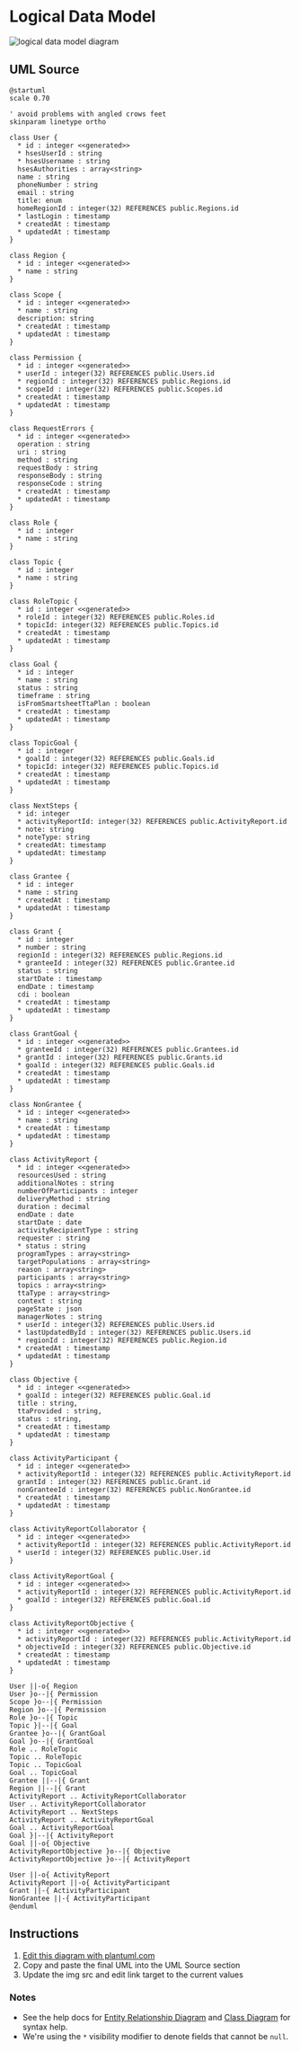 Logical Data Model
==================

<img src="http://www.plantuml.com/plantuml/png/nLVTRjis5BxNK_1kFsYCOhiOK0H5qymT0cok4QSFG8idCZkAHpiyIcCaUVUP8iA8YfmmrfRU9F3v__a-alhWM1AtjIbSAGs8jxFVtXR53q9UeLQY8LmRg9tufdaZfAqCA54IVdFY4e0BzxUsZIHP2wCjyBO1WSGRB8hIIEV45mSaRWeXVXPQYNT2MuOAI1mVLs2198Dw_xvJRnmuRttcpHoJjbKYjxA6liRBJrhU86dMu7OgIIItny70nnnwD1kqi6ZhDL1V3BNKfYzWpGRU2R1jxVDW3UTGQRHdlGP-_FMNdyJv_DFyVBuudQz4qwwDBcV1qCsqwcetql6VM6cxSsHTWsDPDvsc9F2zd_0ZJTke4StT_K13XhoHfWE88LObDd18124Kk99qmnfjb4vgPmbKQ-UoMseTKCOUF63Y5kZ0xJa_fmotRfxUQ-fc_sd1yPm8oULC0nl_GwFjRwWbtVzP0symOHI5D1zHRLEnQz0ws2S_HGLHFh5HD6FmUmgo5zZeCjydfWb-MSWYD3dBzb7Zhjc7FrFF-NHLJ0V87oXDtWo4S2ovTNs93tX90pFjFX7MgreIkmq0Nx1S6ka1jKOq8EsaYiFQdYgxskaoXkv3VAUXB-2QLmpD0oFJ3cJ9-ahpzXmQ97w-h9F4_huyYmm9kRpWOjl0EEFszZ2E6vAM8PDoKuOLCktDCxnv3pwOgz1G3d22fNSSuOIN4Fyk6GQDWbKZqbBfgSH81kLHdN4s7T9mEgfSF-zrA2qdC0njgFgGDycqr2aPSz8JE6ofx9waoRKgbTAiqKgpG8O4PG7udo-NabYNkl6JJhYXmEWheErVZovhrSORNa6fQsaITFhc4XX7aOoTxH9giEmFav5d050ooX6ED8GLoThxZpsoML85lCIcDLsbOpO4qg4TKJJfH0RgSDAFAbZwUaOq9Lg6QquQa1MiE4pdgqFFt5hQdP3IJHtylZJIyPS0j8_R__bnEfbjdzTVmMCZWsmlF0b2QQpPF03jJLZMal1AAr29V02rD_yDbNiao-jmU86B0sxmbnspmSN6Oo_3Rn6D9mCWBVyKZP5h9Cb8hpYl5n7Dk-mft-FkjSe-W0_xoeuaVDNQyJvhHeHOuGIy-Ts9sziZl17Xy0gIEpmwkhtfVVaNtGVqY3nuZIdGHFlkdLzqVyNTRIVoqoy2Nw9PV74L_iyZQGWvcmd_lnToN1IIncW3IKZiEuyfxbj9PEcMV93zt0oZUz9a95xyU7asLzBBFbKOxq0TL67D4JN5Fho7kUSRfke4KmDL-ZEnIMw5i1-l7rS_7BNxRJw0LMrj_WK0" alt="logical data model diagram">

UML Source
----------

```
@startuml
scale 0.70

' avoid problems with angled crows feet
skinparam linetype ortho

class User {
  * id : integer <<generated>>
  * hsesUserId : string
  * hsesUsername : string
  hsesAuthorities : array<string>
  name : string
  phoneNumber : string
  email : string
  title: enum
  homeRegionId : integer(32) REFERENCES public.Regions.id
  * lastLogin : timestamp
  * createdAt : timestamp
  * updatedAt : timestamp
}

class Region {
  * id : integer <<generated>>
  * name : string
}

class Scope {
  * id : integer <<generated>>
  * name : string
  description: string
  * createdAt : timestamp
  * updatedAt : timestamp
}

class Permission {
  * id : integer <<generated>>
  * userId : integer(32) REFERENCES public.Users.id
  * regionId : integer(32) REFERENCES public.Regions.id
  * scopeId : integer(32) REFERENCES public.Scopes.id
  * createdAt : timestamp
  * updatedAt : timestamp
}

class RequestErrors {
  * id : integer <<generated>>
  operation : string
  uri : string
  method : string
  requestBody : string
  responseBody : string
  responseCode : string
  * createdAt : timestamp
  * updatedAt : timestamp
}

class Role {
  * id : integer
  * name : string
}

class Topic {
  * id : integer
  * name : string
}

class RoleTopic {
  * id : integer <<generated>>
  * roleId : integer(32) REFERENCES public.Roles.id
  * topicId: integer(32) REFERENCES public.Topics.id
  * createdAt : timestamp
  * updatedAt : timestamp
}

class Goal {
  * id : integer
  * name : string
  status : string
  timeframe : string
  isFromSmartsheetTtaPlan : boolean
  * createdAt : timestamp
  * updatedAt : timestamp
}

class TopicGoal {
  * id : integer
  * goalId : integer(32) REFERENCES public.Goals.id
  * topicId: integer(32) REFERENCES public.Topics.id
  * createdAt : timestamp
  * updatedAt : timestamp
}

class NextSteps {
  * id: integer
  * activityReportId: integer(32) REFERENCES public.ActivityReport.id
  * note: string
  * noteType: string
  * createdAt: timestamp
  * updatedAt: timestamp
}

class Grantee {
  * id : integer
  * name : string
  * createdAt : timestamp
  * updatedAt : timestamp
}

class Grant {
  * id : integer
  * number : string
  regionId : integer(32) REFERENCES public.Regions.id
  * granteeId : integer(32) REFERENCES public.Grantee.id
  status : string
  startDate : timestamp
  endDate : timestamp
  cdi : boolean
  * createdAt : timestamp
  * updatedAt : timestamp
}

class GrantGoal {
  * id : integer <<generated>>
  * granteeId : integer(32) REFERENCES public.Grantees.id
  * grantId : integer(32) REFERENCES public.Grants.id
  * goalId : integer(32) REFERENCES public.Goals.id
  * createdAt : timestamp
  * updatedAt : timestamp
}

class NonGrantee {
  * id : integer <<generated>>
  * name : string
  * createdAt : timestamp
  * updatedAt : timestamp
}

class ActivityReport {
  * id : integer <<generated>>
  resourcesUsed : string
  additionalNotes : string
  numberOfParticipants : integer
  deliveryMethod : string
  duration : decimal
  endDate : date
  startDate : date
  activityRecipientType : string
  requester : string
  * status : string
  programTypes : array<string>
  targetPopulations : array<string>
  reason : array<string>
  participants : array<string>
  topics : array<string>
  ttaType : array<string>
  context : string
  pageState : json
  managerNotes : string
  * userId : integer(32) REFERENCES public.Users.id
  * lastUpdatedById : integer(32) REFERENCES public.Users.id
  * regionId : integer(32) REFERENCES public.Region.id
  * createdAt : timestamp
  * updatedAt : timestamp
}

class Objective {
  * id : integer <<generated>>
  * goalId : integer(32) REFERENCES public.Goal.id
  title : string,
  ttaProvided : string,
  status : string,
  * createdAt : timestamp
  * updatedAt : timestamp
}

class ActivityParticipant {
  * id : integer <<generated>>
  * activityReportId : integer(32) REFERENCES public.ActivityReport.id
  grantId : integer(32) REFERENCES public.Grant.id
  nonGranteeId : integer(32) REFERENCES public.NonGrantee.id
  * createdAt : timestamp
  * updatedAt : timestamp
}

class ActivityReportCollaborator {
  * id : integer <<generated>>
  * activityReportId : integer(32) REFERENCES public.ActivityReport.id
  * userId : integer(32) REFERENCES public.User.id
}

class ActivityReportGoal {
  * id : integer <<generated>>
  * activityReportId : integer(32) REFERENCES public.ActivityReport.id
  * goalId : integer(32) REFERENCES public.Goal.id
}

class ActivityReportObjective {
  * id : integer <<generated>>
  * activityReportId : integer(32) REFERENCES public.ActivityReport.id
  * objectiveId : integer(32) REFERENCES public.Objective.id
  * createdAt : timestamp
  * updatedAt : timestamp
}

User ||-o{ Region
User }o--|{ Permission
Scope }o--|{ Permission
Region }o--|{ Permission
Role }o--|{ Topic
Topic }|--|{ Goal
Grantee }o--|{ GrantGoal
Goal }o--|{ GrantGoal
Role .. RoleTopic
Topic .. RoleTopic
Topic .. TopicGoal
Goal .. TopicGoal
Grantee ||--|{ Grant
Region ||--|{ Grant
ActivityReport .. ActivityReportCollaborator
User .. ActivityReportCollaborator
ActivityReport .. NextSteps
ActivityReport .. ActivityReportGoal
Goal .. ActivityReportGoal
Goal }|--|{ ActivityReport
Goal ||-o{ Objective
ActivityReportObjective }o--|{ Objective
ActivityReportObjective }o--|{ ActivityReport

User ||-o{ ActivityReport
ActivityReport ||-o{ ActivityParticipant
Grant ||-{ ActivityParticipant
NonGrantee ||-{ ActivityParticipant
@enduml
```

Instructions
------------

1. [Edit this diagram with plantuml.com](http://www.plantuml.com/plantuml/uml/nLTVRzis47_Nf-3R_g0nYkrXG14KJJDt2B2vHfn-05gwoEme7dSyfJ6IVFUP8aA8YfpGrfQ-9F3l_j_zZgG-E9R4RQCBLqeDuktijxT5yOEGDwWgOGdN6XedlYdU26bg3PKe2RyvSGt0XVjR6Ij9Da8h0xor891uWqLHQkcS-EA0n5qXnCz2LUATK8QXta6dfpKO8CbGlN_VYJSEdDU-y6gEIPawmOrie2_n-5cx2qMA5RYTI1B9xMbGy3w75dQ31XPjimRgmz18fVi0AzRmJe1f6ny76xY4Mg6vw1Nmuw-__2Gkvv_cb_F5-NmbRBlMgfm5HJTJLPUxbex_n5gPdI6h1XpBndQIai3NViPF9AsjHYGFZmqD4V9QcZOWkbYLQE4O3q9Ku4fIbXMQY4ugPmdKAEUoIseTKCOSF67Y5EZ8wJdVfmophf_UQkfa_sbts9m8oULq0wt_eT3q9zIIwlziW3UOR1I5C1-nsgQmisWSxCFFiOA8JomKzHZzdgFi5LfLvjl4CC4kYrc4EcVOtckSDNlt5zLBDbqMqmdo1qgTrmCX74jkNH_n3gzfeARS9y9crKXYjm7WAvPBBJsXreWQf9cKSHZRSsdNErb6qxsBxzJq1TpoYi6wM49QWInPtIZUNe95ufVJEalq7zCpo90ibmUkjXR6Dsvl3UEy8MaOybPkKhD2fBrnXZVlqGTp7GhA8KxGz8OZE-4Hujybmw1GCDK8EhKndiLvPz711QQjoRNpLWUluVIDGXEoFl8DCY5qkdmvuGaSjbHsJz3a6fLLfLYXaNg130ch0j4_NoybiIgLzPrETg42hMw0jdyzkPohDjxe5PIgaJfXeoykqZQ1PAni5r21ONzuZ5pxG4ahHtR24jOa6sy_zgXcIJNm4cshkqp7T0YaGpCYi6b71k9mieyAMFfyHYGb6ePRJWgGDQmuTEUhGxE36cbs8AMJElezgQNZBu5e7xV_ysDqyhPzNdy5pusCPJlm90YfiM8DiQTlmh2MX3UgWYh11rHxyz-iSc_9yYeSNjZYY1lxi6Csc9Xux6NOBQBoP0AawP-ZrdAD91dfjVfrwA9vaptfUzwzLjh7xCEUjECIlchk-1WrmqFCS0BV_Ep4_Vq9tebmU0Na0KzExkzwN_f5zy4yWWUhCG7ggD-zwulkhtYuxo3V_IBiIrIBBwx2_tc21fUpcV3_Uox7eH0qUXiW8R2lF8PuB2N1qYbv9_jtCxJkMPKHV_5ZvSLOIItxHA6z0t4GXJ57rXJx-1xwdg-OYXDE3KJfpqGdkHN2VBnyNDnxZkxL-G2cQXlzBm00)
2. Copy and paste the final UML into the UML Source section
3. Update the img src and edit link target to the current values

### Notes

* See the help docs for [Entity Relationship Diagram](https://plantuml.com/ie-diagram) and [Class Diagram](https://plantuml.com/class-diagram) for syntax help.
* We're using the `*` visibility modifier to denote fields that cannot be `null`.
